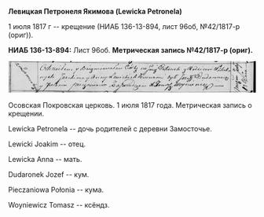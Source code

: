 **Левицкая Петронеля Якимова (Lewicka Petronela)**

1 июля 1817 г -- крещение (НИАБ 136-13-894, лист 96об, №42/1817-р
(ориг)).

**НИАБ 136-13-894:** Лист 96об. **Метрическая запись №42/1817-р
(ориг).**

![](./media/f5fe7b76090b0efee21d88a84bea8f9807cb6227.png)

Осовская Покровская церковь. 1 июля 1817 года. Метрическая запись о
крещении.

Lewicka Petronela -- дочь родителей с деревни Замосточье.

Lewicki Joakim -- отец.

Lewicka Anna -- мать.

Dudaronek Jozef -- кум.

Pieczaniowa Połonia -- кума.

Woyniewicz Tomasz -- ксёндз.

